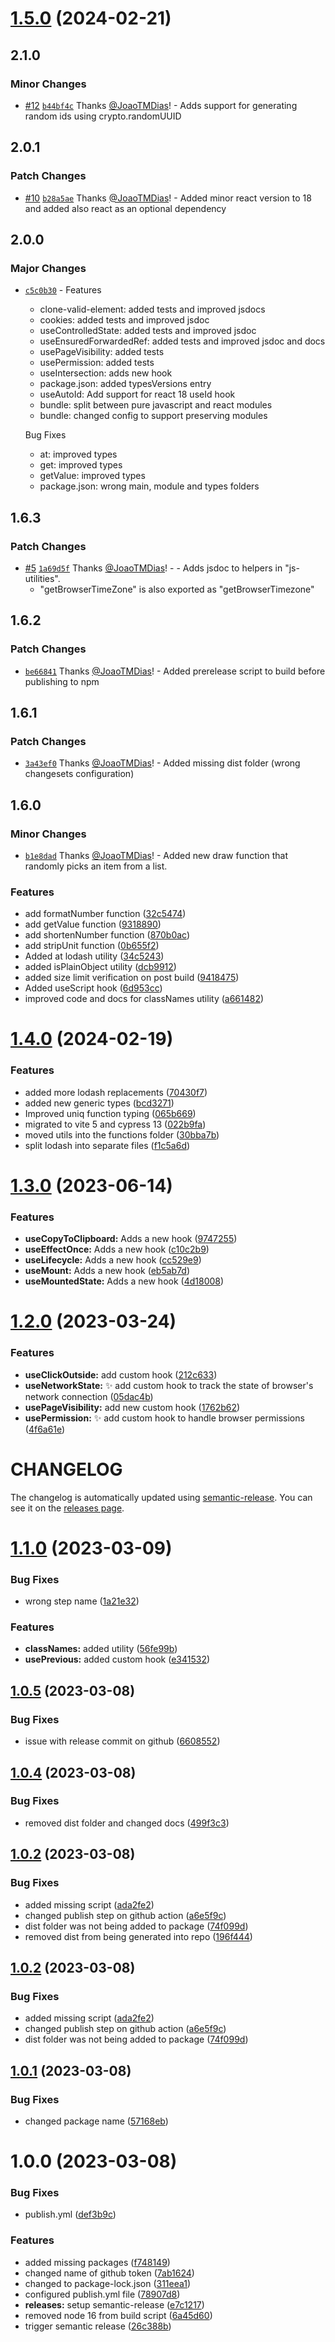 # [1.5.0](https://github.com/JoaoTMDias/js-utilities/compare/v1.4.0...v1.5.0) (2024-02-21)

## 2.1.0

### Minor Changes

- [#12](https://github.com/JoaoTMDias/frontend/pull/12) [`b44bf4c`](https://github.com/JoaoTMDias/frontend/commit/b44bf4c32ea9b474506a97f6090b5c0b0dead6ad) Thanks [@JoaoTMDias](https://github.com/JoaoTMDias)! - Adds support for generating random ids using crypto.randomUUID

## 2.0.1

### Patch Changes

- [#10](https://github.com/JoaoTMDias/frontend/pull/10) [`b28a5ae`](https://github.com/JoaoTMDias/frontend/commit/b28a5ae4b355fbe621a2b452a690050f649bfeb9) Thanks [@JoaoTMDias](https://github.com/JoaoTMDias)! - Added minor react version to 18 and added also react as an optional dependency

## 2.0.0

### Major Changes

- [`c5c0b30`](https://github.com/JoaoTMDias/frontend/commit/c5c0b30996c382a5aff6c30ba01a06d37b7b79dc) - Features

  - clone-valid-element: added tests and improved jsdocs
  - cookies: added tests and improved jsdoc
  - useControlledState: added tests and improved jsdoc
  - useEnsuredForwardedRef: added tests and improved jsdoc and docs
  - usePageVisibility: added tests
  - usePermission: added tests
  - useIntersection: adds new hook
  - package.json: added typesVersions entry
  - useAutoId: Add support for react 18 useId hook
  - bundle: split between pure javascript and react modules
  - bundle: changed config to support preserving modules

  Bug Fixes

  - at: improved types
  - get: improved types
  - getValue: improved types
  - package.json: wrong main, module and types folders

## 1.6.3

### Patch Changes

- [#5](https://github.com/JoaoTMDias/frontend/pull/5) [`1a69d5f`](https://github.com/JoaoTMDias/frontend/commit/1a69d5f717a6faaf079ee1aa0593afa5631b5fef) Thanks [@JoaoTMDias](https://github.com/JoaoTMDias)! - - Adds jsdoc to helpers in "js-utilities".
  - "getBrowserTimeZone" is also exported as "getBrowserTimezone"

## 1.6.2

### Patch Changes

- [`be66841`](https://github.com/JoaoTMDias/frontend/commit/be66841cddfec5cfb6e48cb1e26593de1dd21c34) Thanks [@JoaoTMDias](https://github.com/JoaoTMDias)! - Added prerelease script to build before publishing to npm

## 1.6.1

### Patch Changes

- [`3a43ef0`](https://github.com/JoaoTMDias/frontend/commit/3a43ef05f44db4b8e9a9f01f95795b5f652d8c59) Thanks [@JoaoTMDias](https://github.com/JoaoTMDias)! - Added missing dist folder (wrong changesets configuration)

## 1.6.0

### Minor Changes

- [`b1e8dad`](https://github.com/JoaoTMDias/frontend/commit/b1e8dadd6f007cb7303752953ab54ec3ad59bd3a) Thanks [@JoaoTMDias](https://github.com/JoaoTMDias)! - Added new draw function that randomly picks an item from a list.

### Features

- add formatNumber function ([32c5474](https://github.com/JoaoTMDias/js-utilities/commit/32c5474932f3b8b675482ae43750b30024119686))
- add getValue function ([9318890](https://github.com/JoaoTMDias/js-utilities/commit/9318890982bd52016dea83f76d6c0c231694fdd0))
- add shortenNumber function ([870b0ac](https://github.com/JoaoTMDias/js-utilities/commit/870b0acf16ede77d31d8de2d6b0fbf5da3d3503b))
- add stripUnit function ([0b655f2](https://github.com/JoaoTMDias/js-utilities/commit/0b655f22fc3d50b27ce1402b503de7c36fdc8de6))
- Added at lodash utility ([34c5243](https://github.com/JoaoTMDias/js-utilities/commit/34c5243cda35f03e01aed478838e729189b7b3c7))
- added isPlainObject utility ([dcb9912](https://github.com/JoaoTMDias/js-utilities/commit/dcb9912cabc769e1d990467ecb5f3cfab0f27d30))
- added size limit verification on post build ([9418475](https://github.com/JoaoTMDias/js-utilities/commit/9418475da111cc0bd5290fb8fea3206743b08137))
- Added useScript hook ([6d953cc](https://github.com/JoaoTMDias/js-utilities/commit/6d953cc057a8339bc51ff797eaa6ee4865079f2a))
- improved code and docs for classNames utility ([a661482](https://github.com/JoaoTMDias/js-utilities/commit/a661482a29f0f43ceb3fbc825be3e2608b18eec9))

# [1.4.0](https://github.com/JoaoTMDias/js-utilities/compare/v1.3.0...v1.4.0) (2024-02-19)

### Features

- added more lodash replacements ([70430f7](https://github.com/JoaoTMDias/js-utilities/commit/70430f71770dbe9e8dd59c3783391b748dccad0d))
- added new generic types ([bcd3271](https://github.com/JoaoTMDias/js-utilities/commit/bcd327100c274b5a61fd63f849fc6d4e44c1db5b))
- Improved uniq function typing ([065b669](https://github.com/JoaoTMDias/js-utilities/commit/065b669105cf3d7b9118512dd622bef6963483c7))
- migrated to vite 5 and cypress 13 ([022b9fa](https://github.com/JoaoTMDias/js-utilities/commit/022b9fa0269d776bde9313de24c235749afb2a63))
- moved utils into the functions folder ([30bba7b](https://github.com/JoaoTMDias/js-utilities/commit/30bba7baa00adaf55a5dae106ec427e5a62ad862))
- split lodash into separate files ([f1c5a6d](https://github.com/JoaoTMDias/js-utilities/commit/f1c5a6d008c5b35bb1fa8e98fccd4a038ac4a019))

# [1.3.0](https://github.com/JoaoTMDias/js-utilities/compare/v1.2.0...v1.3.0) (2023-06-14)

### Features

- **useCopyToClipboard:** Adds a new hook ([9747255](https://github.com/JoaoTMDias/js-utilities/commit/9747255efb3c89b7d645f9179ed0a14f9c0554a4))
- **useEffectOnce:** Adds a new hook ([c10c2b9](https://github.com/JoaoTMDias/js-utilities/commit/c10c2b9ff9c2336242c9a8db9b3065149102156e))
- **useLifecycle:** Adds a new hook ([cc529e9](https://github.com/JoaoTMDias/js-utilities/commit/cc529e98251966346fd0c72ff24aa4fbcb85c573))
- **useMount:** Adds a new hook ([eb5ab7d](https://github.com/JoaoTMDias/js-utilities/commit/eb5ab7d7acadb43426d9c99568c6f2c60856658d))
- **useMountedState:** Adds a new hook ([4d18008](https://github.com/JoaoTMDias/js-utilities/commit/4d1800896bcf90ae1ec598e3fddd611230fd62ab))

# [1.2.0](https://github.com/JoaoTMDias/js-utilities/compare/v1.1.0...v1.2.0) (2023-03-24)

### Features

- **useClickOutside:** add custom hook ([212c633](https://github.com/JoaoTMDias/js-utilities/commit/212c63356b636bc869da716b622b2ae97ad5b9b0))
- **useNetworkState:** :sparkles: add custom hook to track the state of browser's network connection ([05dac4b](https://github.com/JoaoTMDias/js-utilities/commit/05dac4bcbcf768332d064a91808ee0ece83761da))
- **usePageVisibility:** add new custom hook ([1762b62](https://github.com/JoaoTMDias/js-utilities/commit/1762b6204ef24a49a6c3bf517a3549f3a5a80058))
- **usePermission:** :sparkles: add custom hook to handle browser permissions ([4f6a61e](https://github.com/JoaoTMDias/js-utilities/commit/4f6a61e2a0c7fb6a627fa2791ee095ec6de866fa))

# CHANGELOG

The changelog is automatically updated using
[semantic-release](https://github.com/semantic-release/semantic-release). You
can see it on the [releases page](../../releases).

# [1.1.0](https://github.com/JoaoTMDias/js-utilities/compare/v1.0.5...v1.1.0) (2023-03-09)

### Bug Fixes

- wrong step name ([1a21e32](https://github.com/JoaoTMDias/js-utilities/commit/1a21e32cd3471ea59f34afebc8289a0f25655162))

### Features

- **classNames:** added utility ([56fe99b](https://github.com/JoaoTMDias/js-utilities/commit/56fe99b0ff1a319fce8e1083b7c012cdc27d874c))
- **usePrevious:** added custom hook ([e341532](https://github.com/JoaoTMDias/js-utilities/commit/e3415325efaf570d8cfc51a3849219d27823343c))

## [1.0.5](https://github.com/JoaoTMDias/js-utilities/compare/v1.0.4...v1.0.5) (2023-03-08)

### Bug Fixes

- issue with release commit on github ([6608552](https://github.com/JoaoTMDias/js-utilities/commit/66085522a03d5065d8dba604d943d5c4b2d36d4d))

## [1.0.4](https://github.com/JoaoTMDias/js-utilities/compare/v1.0.3...v1.0.4) (2023-03-08)

### Bug Fixes

- removed dist folder and changed docs ([499f3c3](https://github.com/JoaoTMDias/js-utilities/commit/499f3c3db8b7a14d7ceccd0ccf5d45d149dfde89))

## [1.0.2](https://github.com/JoaoTMDias/js-utilities/compare/v1.0.1...v1.0.2) (2023-03-08)

### Bug Fixes

- added missing script ([ada2fe2](https://github.com/JoaoTMDias/js-utilities/commit/ada2fe2d6232d47bfa13ae63d7c9cd5b292d230f))
- changed publish step on github action ([a6e5f9c](https://github.com/JoaoTMDias/js-utilities/commit/a6e5f9c4dd4d3f8274767c5ef127ceb301d1ce40))
- dist folder was not being added to package ([74f099d](https://github.com/JoaoTMDias/js-utilities/commit/74f099d322e57ad80066b73df3cda5464909398e))
- removed dist from being generated into repo ([196f444](https://github.com/JoaoTMDias/js-utilities/commit/196f444d36f23c41a0589e422e2340c8cffa13f2))

## [1.0.2](https://github.com/JoaoTMDias/js-utilities/compare/v1.0.1...v1.0.2) (2023-03-08)

### Bug Fixes

- added missing script ([ada2fe2](https://github.com/JoaoTMDias/js-utilities/commit/ada2fe2d6232d47bfa13ae63d7c9cd5b292d230f))
- changed publish step on github action ([a6e5f9c](https://github.com/JoaoTMDias/js-utilities/commit/a6e5f9c4dd4d3f8274767c5ef127ceb301d1ce40))
- dist folder was not being added to package ([74f099d](https://github.com/JoaoTMDias/js-utilities/commit/74f099d322e57ad80066b73df3cda5464909398e))

## [1.0.1](https://github.com/JoaoTMDias/js-utilities/compare/v1.0.0...v1.0.1) (2023-03-08)

### Bug Fixes

- changed package name ([57168eb](https://github.com/JoaoTMDias/js-utilities/commit/57168ebfd67eec64c5a525fba6fa2514c240df5a))

# 1.0.0 (2023-03-08)

### Bug Fixes

- publish.yml ([def3b9c](https://github.com/JoaoTMDias/js-utilities/commit/def3b9c8aab55f4ee3098157c443155584368fcf))

### Features

- added missing packages ([f748149](https://github.com/JoaoTMDias/js-utilities/commit/f748149e398ca2cb409b4e254a1b7845e264eae5))
- changed name of github token ([7ab1624](https://github.com/JoaoTMDias/js-utilities/commit/7ab1624f15f508da4666eb410f980f1557328fe2))
- changed to package-lock.json ([311eea1](https://github.com/JoaoTMDias/js-utilities/commit/311eea1059c7f8c059bed2cd8e3dd2283947863c))
- configured publish.yml file ([78907d8](https://github.com/JoaoTMDias/js-utilities/commit/78907d8357a84f6365905935147dde37635c91ae))
- **releases:** setup semantic-release ([e7c1217](https://github.com/JoaoTMDias/js-utilities/commit/e7c121721ac0baeeb7787b38e9f4f1cb92608ef8))
- removed node 16 from build script ([6a45d60](https://github.com/JoaoTMDias/js-utilities/commit/6a45d6007be7d83d158c9278e6d7b042ad446b0d))
- trigger semantic release ([26c388b](https://github.com/JoaoTMDias/js-utilities/commit/26c388b28d1a3e63333cacf0fbfc2f98295da48d))
